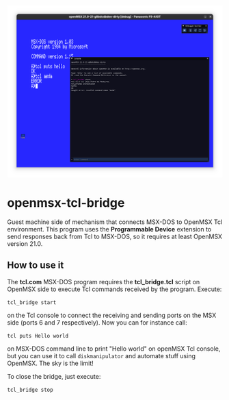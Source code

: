 ![Screenshot](images/screenshot.png "Screenshot")

openmsx-tcl-bridge
==================

Guest machine side of mechanism that connects MSX-DOS to OpenMSX Tcl environment. This program uses the **Programmable Device** extension to send responses back from Tcl to MSX-DOS, so it requires at least OpenMSX version 21.0.

How to use it
-------------

The **tcl.com** MSX-DOS program requires the **tcl_bridge.tcl** script on OpenMSX side to execute Tcl commands received by the program. Execute:
```
tcl_bridge start
```
on the Tcl console to connect the receiving and sending ports on the MSX side (ports 6 and 7 respectively). Now you can for instance call:
```
tcl puts Hello world
```
on MSX-DOS command line to print "Hello world" on openMSX Tcl console, but you can use it to call `diskmanipulator` and automate stuff using OpenMSX. The sky is the limit!

To close the bridge, just execute:
```
tcl_bridge stop
```

